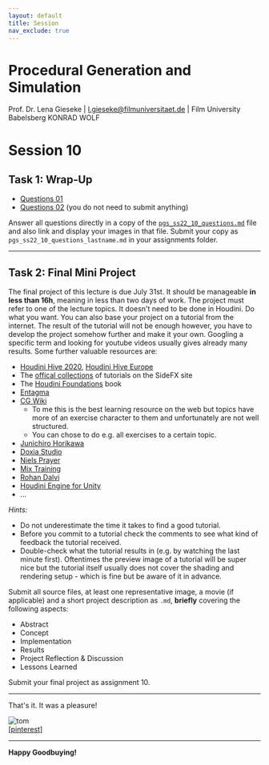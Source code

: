 ```yaml
---
layout: default
title: Session
nav_exclude: true
---
```


# Procedural Generation and Simulation

Prof. Dr. Lena Gieseke \| l.gieseke@filmuniversitaet.de \| Film University Babelsberg KONRAD WOLF


# Session 10

## Task 1: Wrap-Up

* [Questions 01](pgs_ss22_09_questions.md)
* [Questions 02](pgs_ss22_09_questions.md) (you do not need to submit anything)


Answer all questions directly in a copy of the [`pgs_ss22_10_questions.md`](pgs_ss22_10_questions.md) file and also link and display your images in that file. Submit your copy as `pgs_ss22_10_questions_lastname.md` in your assignments folder.

---

##  Task 2: Final Mini Project

The final project of this lecture is due July 31st. It should be manageable **in less than 16h**, meaning in less than two days of work. The project must refer to one of the lecture topics. It doesn't need to be done in Houdini. Do what you want. You can also base your project on a tutorial from the internet. The result of the tutorial will not be enough however, you have to develop the project somehow further and make it your own. Googling a specific term and looking for youtube videos usually gives already many results. Some further valuable resources are:

* [Houdini Hive 2020](https://www.sidefx.com/houdini-hive/houdini-hive-worldwide/), [Houdini Hive Europe](https://www.sidefx.com/houdini-hive/houdini-hive-europe/)
* The [offical collections](https://www.sidefx.com/tutorials/) of tutorials on the SideFX site
* The [Houdini Foundations](https://www.sidefx.com/tutorials/houdini-foundations-book/) book
* [Entagma](http://www.entagma.com/)
* [CG Wiki](https://www.tokeru.com/cgwiki/?title=Houdini)
    * To me this is the best learning resource on the web but topics have more of an exercise character to them and unfortunately are not well structured.
    * You can chose to do e.g. all exercises to a certain topic.
* [Junichiro Horikawa](https://www.youtube.com/channel/UC5NStd0QmACnWs9DzqJ3vHg/videos)
* [Doxia Studio](https://www.youtube.com/channel/UCYFRTyKDYUe4R2OgBVZUORA)
* [Niels Prayer](https://www.sidefx.com/tutorials/author/Niels%20PRAYER/)
* [Mix Training](https://www.youtube.com/channel/UC65D7DvzyyGEqIJVxK-XhDg/videos)
* [Rohan Dalvi](http://www.rohandalvi.net/free)
* [Houdini Engine for Unity](https://www.sidefx.com/products/houdini-engine/plug-ins/unity-plug-in/)
* ...

*Hints:*

* Do not underestimate the time it takes to find a good tutorial.
* Before you commit to a tutorial check the comments to see what kind of feedback the tutorial received.
* Double-check what the tutorial results in (e.g. by watching the last minute first). Oftentimes the preview image of a tutorial will be super nice but the tutorial itself usually does not cover the shading and rendering setup - which is fine but be aware of it in advance.

Submit all source files, at least one representative image, a movie (if applicable) and a short project description as `.md`, **briefly** covering the following aspects:

* Abstract
* Concept
* Implementation
* Results
* Project Reflection & Discussion
* Lessons Learned

Submit your final project as assignment 10.

---

That's it. It was a pleasure!

![tom](img/tom.gif)  
[[pinterest]](https://id.pinterest.com/pin/290271138471721193/)


---

**Happy Goodbuying!**